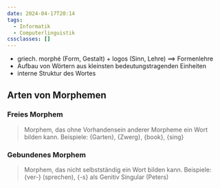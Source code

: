 ```yaml
---
date: 2024-04-17T20:14
tags:
  - Informatik
  - Computerlinguistik
cssclasses: []
---
```

- griech. morphé (Form, Gestalt) + logos (Sinn, Lehre) $\implies$ Formenlehre
- Aufbau von Wörtern aus kleinsten bedeutungstragenden Einheiten
- interne Struktur des Wortes

## Arten von Morphemen
### Freies Morphem
> Morphem, das ohne Vorhandensein anderer Morpheme ein Wort bilden kann.
> Beispiele: $\{ \text{Garten} \}$, $\{ \text{Zwerg} \}$, $\{ \text{book} \}$, $\{ \text{sing} \}$

### Gebundenes Morphem
> Morphem, das nicht selbstständig ein Wort bilden kann.
> Beispiele: $\{ \text{ver-} \}$ (sprechen), $\{ \text{-s} \}$ als Genitiv Singular (Peters)
